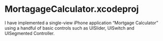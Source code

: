 # MortagageCalculator.xcodeproj
I have implemented a single-view iPhone application “Mortgage Calculator” using a handful of basic controls such as UISlider, UISwitch and UISegmented Controller. 
